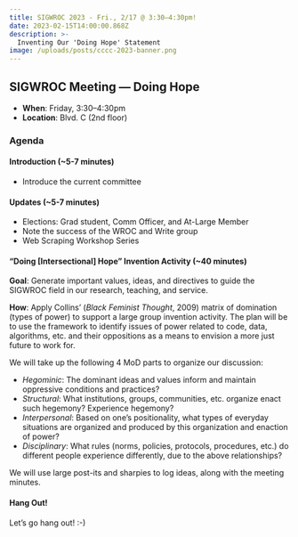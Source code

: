 ```yaml
---
title: SIGWROC 2023 - Fri., 2/17 @ 3:30–4:30pm!
date: 2023-02-15T14:00:00.868Z
description: >-
  Inventing Our 'Doing Hope' Statement
image: /uploads/posts/cccc-2023-banner.png
---
```


## SIGWROC Meeting — Doing Hope

- **When**: Friday, 3:30–4:30pm
- **Location**: Blvd. C (2nd floor)

### Agenda

#### Introduction (~5-7 minutes)

- Introduce the current committee

#### Updates (~5-7 minutes)

- Elections: Grad student, Comm Officer, and At-Large Member
- Note the success of the WROC and Write group
- Web Scraping Workshop Series

#### “Doing [Intersectional] Hope” Invention Activity (~40 minutes)

**Goal**: Generate important values, ideas, and directives to guide the SIGWROC field in our research, teaching, and service.

**How**: Apply Collins’ (*Black Feminist Thought*, 2009) matrix of domination (types of power) to support a large group invention activity. The plan will be to use the framework to identify issues of power related to code, data, algorithms, etc. and their oppositions as a means to envision a more just future to work for. 

We will take up the following 4 MoD parts to organize our discussion:

- *Hegominic*: The dominant ideas and values inform and maintain oppressive conditions and practices?
- *Structural*: What institutions, groups, communities, etc. organize enact such hegemony? Experience hegemony?
- *Interpersonal*: Based on one’s positionality, what types of everyday situations are organized and produced by this organization and enaction of power?
- *Disciplinary*: What rules (norms, policies, protocols, procedures, etc.) do different people experience differently, due to the above relationships?

We will use large post-its and sharpies to log ideas, along with the meeting minutes.

#### Hang Out! 

Let’s go hang out! :-)
